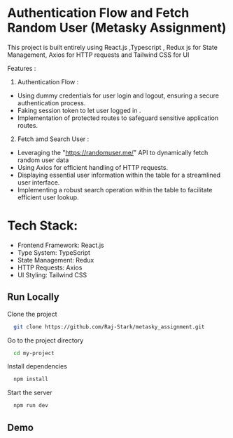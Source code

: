# Authentication Flow and Fetch Random User (Metasky Assignment)

This project is built entirely using React.js ,Typescript , Redux js for State Management, Axios for HTTP requests and Tailwind CSS for UI

Features :

1. Authentication Flow :

- Using dummy credentials for user login and logout, ensuring a secure authentication process.
- Faking session token to let user logged in .
- Implementation of protected routes to safeguard sensitive application routes.

2. Fetch amd Search User :

- Leveraging the "https://randomuser.me/" API to dynamically fetch random user data
- Using Axios for efficient handling of HTTP requests.
- Displaying essential user information within the table for a streamlined user interface.
- Implementing a robust search operation within the table to facilitate efficient user lookup.

# Tech Stack:

- Frontend Framework: React.js
- Type System: TypeScript
- State Management: Redux
- HTTP Requests: Axios
- UI Styling: Tailwind CSS

## Run Locally

Clone the project

```bash
  git clone https://github.com/Raj-Stark/metasky_assignment.git
```

Go to the project directory

```bash
  cd my-project
```

Install dependencies

```bash
  npm install
```

Start the server

```bash
  npm run dev
```

## Demo
